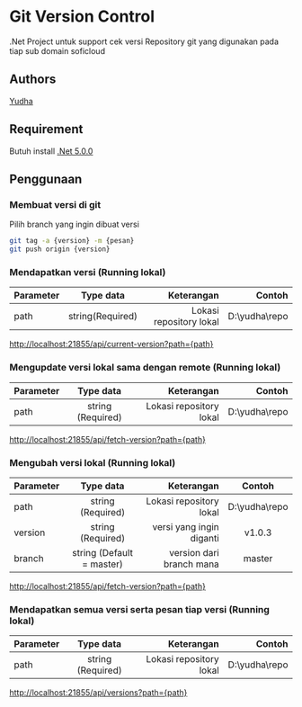 # Git Version Control
.Net Project untuk support cek versi Repository git yang digunakan pada tiap sub domain soficloud
## Authors
[Yudha](https://github.com/yudha2204)

## Requirement
Butuh install 
[.Net 5.0.0](https://dotnet.microsoft.com/en-us/download/dotnet/5.0)

## Penggunaan

### Membuat versi di git
Pilih branch yang ingin dibuat versi

```bash
git tag -a {version} -m {pesan}
git push origin {version}
```

### Mendapatkan versi (Running lokal)
| Parameter   | Type data            | Keterangan  | Contoh |
| ---- |:------:| -----------------------:|------------:|
| path | string(Required) | Lokasi repository lokal |D:\yudha\repo|
[http://localhost:21855/api/current-version?path={path}]()

### Mengupdate versi lokal sama dengan remote (Running lokal)
| Parameter   | Type data            | Keterangan  | Contoh |
| ---- |:------:| -----------------------:|------------:|
| path | string (Required) | Lokasi repository lokal |D:\yudha\repo|
[http://localhost:21855/api/fetch-version?path={path}]()

### Mengubah versi lokal (Running lokal)
| Parameter   | Type data            | Keterangan  | Contoh |
| ---- |:------:| -----------------------:|:------------:|
| path | string (Required)  | Lokasi repository lokal |D:\yudha\repo|
| version | string (Required) | versi yang ingin diganti | v1.0.3 |
| branch | string (Default = master) | version dari branch mana |master|
[http://localhost:21855/api/fetch-version?path={path}]()

### Mendapatkan semua versi serta pesan tiap versi (Running lokal)
| Parameter   | Type data            | Keterangan  | Contoh |
| ---- |:------:| -----------------------:|------------:|
| path | string (Required) | Lokasi repository lokal |D:\yudha\repo|
[http://localhost:21855/api/versions?path={path}]()